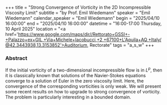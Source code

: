 +++
title = "Strong Convergence of Vorticity in the 2D Incompressible Viscosity Limit"
subtitle = "by Prof. Emil Wiedemann"
speaker = "Emil Wiedemann"
calendar_speaker = "Emil Wiedemann"
begin = "2025/04/10  16:00:00"
end = "2025/04/10  16:00:00"
datetime = "16:00-17:00 Thursday, 10 April 2025"
location = "<a href='https://www.google.com/maps/dir//Rettorato+GSSI+-+Palazzo+ex+GIL,+Via+Michele+Iacobucci,+2,+67100+L'Aquila+AQ,+Italy/@42.3443938,13.3153852'>Auditorium, Rectorate</a>"
tags = "a_s_w"
+++

### Abstract
If the initial vorticity of a two-dimensional incompressible flow is in $L^p$, then it is classically known that solutions of the Navier-Stokes equations converge to a solution of Euler in the zero viscosity limit. Here, the convergence of the corresponding vorticities is only weak. We will present some recent results on how to upgrade to strong convergence of vorticity. The problem is particularly interesting in a bounded domain.
